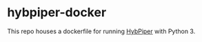 # hybpiper-docker

This repo houses a dockerfile for running [HybPiper](https://github.com/mossmatters/HybPiper) with Python 3.
